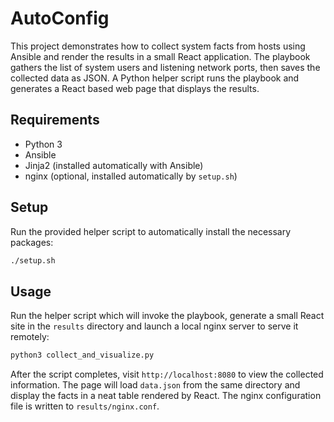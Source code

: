 # AutoConfig

This project demonstrates how to collect system facts from hosts using Ansible
and render the results in a small React application. The playbook gathers the
list of system users and listening network ports, then saves the collected data
as JSON. A Python helper script runs the playbook and generates a React based
web page that displays the results.

## Requirements
- Python 3
- Ansible
- Jinja2 (installed automatically with Ansible)
- nginx (optional, installed automatically by `setup.sh`)

## Setup
Run the provided helper script to automatically install the necessary packages:

```bash
./setup.sh
```

## Usage
Run the helper script which will invoke the playbook, generate a small React
site in the `results` directory and launch a local nginx server to serve it
remotely:

```bash
python3 collect_and_visualize.py
```

After the script completes, visit `http://localhost:8080` to view the collected
information. The page will load `data.json` from the same directory and display
the facts in a neat table rendered by React.
The nginx configuration file is written to `results/nginx.conf`.
